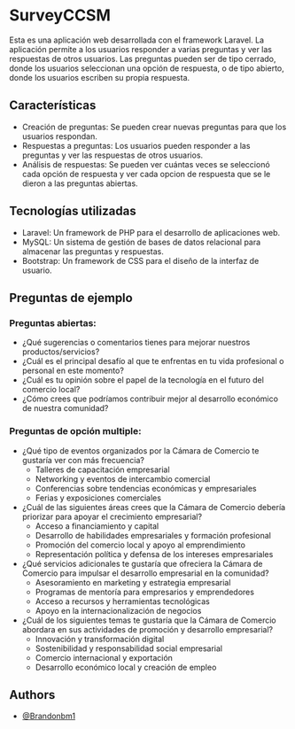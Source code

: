 
# SurveyCCSM

Esta es una aplicación web desarrollada con el framework Laravel. La aplicación permite a los usuarios responder a varias preguntas y ver las respuestas de otros usuarios. Las preguntas pueden ser de tipo cerrado, donde los usuarios seleccionan una opción de respuesta, o de tipo abierto, donde los usuarios escriben su propia respuesta.



## Características

- Creación de preguntas: Se pueden crear nuevas preguntas para que los usuarios respondan.
- Respuestas a preguntas: Los usuarios pueden responder a las preguntas y ver las respuestas de otros usuarios.
- Análisis de respuestas: Se pueden ver cuántas veces se seleccionó cada opción de respuesta y ver cada opcion de respuesta que se le dieron a las preguntas abiertas.

## Tecnologías utilizadas

- Laravel: Un framework de PHP para el desarrollo de aplicaciones web.
- MySQL: Un sistema de gestión de bases de datos relacional para almacenar las preguntas y respuestas.
- Bootstrap: Un framework de CSS para el diseño de la interfaz de usuario.
## Preguntas de ejemplo

### Preguntas abiertas:

- ¿Qué sugerencias o comentarios tienes para mejorar nuestros productos/servicios?
- ¿Cuál es el principal desafío al que te enfrentas en tu vida profesional o personal en este momento?
- ¿Cuál es tu opinión sobre el papel de la tecnología en el futuro del comercio local?
- ¿Cómo crees que podríamos contribuir mejor al desarrollo económico de nuestra comunidad?

### Preguntas de opción multiple:
- ¿Qué tipo de eventos organizados por la Cámara de Comercio te gustaría ver con más frecuencia?
  - Talleres de capacitación empresarial
  - Networking y eventos de intercambio comercial
  - Conferencias sobre tendencias económicas y empresariales
  - Ferias y exposiciones comerciales
- ¿Cuál de las siguientes áreas crees que la Cámara de Comercio debería priorizar para apoyar el crecimiento empresarial?
  - Acceso a financiamiento y capital
  - Desarrollo de habilidades empresariales y formación profesional
  - Promoción del comercio local y apoyo al emprendimiento
  - Representación política y defensa de los intereses empresariales
- ¿Qué servicios adicionales te gustaría que ofreciera la Cámara de Comercio para impulsar el desarrollo empresarial en la comunidad?
  - Asesoramiento en marketing y estrategia empresarial
  - Programas de mentoría para empresarios y emprendedores
  - Acceso a recursos y herramientas tecnológicas
  - Apoyo en la internacionalización de negocios
- ¿Cuál de los siguientes temas te gustaría que la Cámara de Comercio abordara en sus actividades de promoción y desarrollo empresarial?
  - Innovación y transformación digital
  - Sostenibilidad y responsabilidad social empresarial
  - Comercio internacional y exportación
  - Desarrollo económico local y creación de empleo
## Authors

- [@Brandonbm1](https://www.github.com/Brandonbm1)

